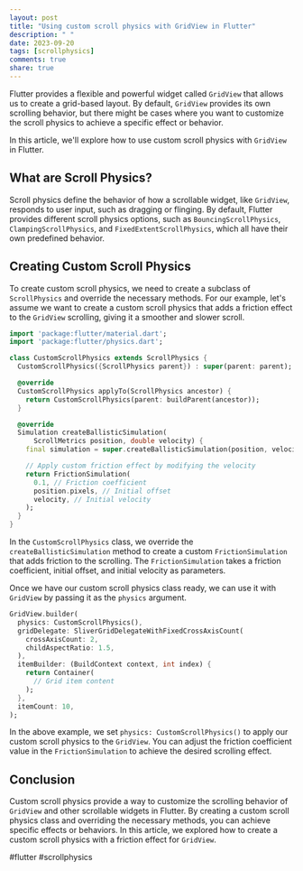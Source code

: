 ```yaml
---
layout: post
title: "Using custom scroll physics with GridView in Flutter"
description: " "
date: 2023-09-20
tags: [scrollphysics]
comments: true
share: true
---
```


Flutter provides a flexible and powerful widget called `GridView` that allows us to create a grid-based layout. By default, `GridView` provides its own scrolling behavior, but there might be cases where you want to customize the scroll physics to achieve a specific effect or behavior.

In this article, we'll explore how to use custom scroll physics with `GridView` in Flutter.

## What are Scroll Physics?

Scroll physics define the behavior of how a scrollable widget, like `GridView`, responds to user input, such as dragging or flinging. By default, Flutter provides different scroll physics options, such as `BouncingScrollPhysics`, `ClampingScrollPhysics`, and `FixedExtentScrollPhysics`, which all have their own predefined behavior.

## Creating Custom Scroll Physics

To create custom scroll physics, we need to create a subclass of `ScrollPhysics` and override the necessary methods. For our example, let's assume we want to create a custom scroll physics that adds a friction effect to the `GridView` scrolling, giving it a smoother and slower scroll.

```dart
import 'package:flutter/material.dart';
import 'package:flutter/physics.dart';

class CustomScrollPhysics extends ScrollPhysics {
  CustomScrollPhysics({ScrollPhysics parent}) : super(parent: parent);

  @override
  CustomScrollPhysics applyTo(ScrollPhysics ancestor) {
    return CustomScrollPhysics(parent: buildParent(ancestor));
  }

  @override
  Simulation createBallisticSimulation(
      ScrollMetrics position, double velocity) {
    final simulation = super.createBallisticSimulation(position, velocity);

    // Apply custom friction effect by modifying the velocity
    return FrictionSimulation(
      0.1, // Friction coefficient
      position.pixels, // Initial offset
      velocity, // Initial velocity
    );
  }
}
```

In the `CustomScrollPhysics` class, we override the `createBallisticSimulation` method to create a custom `FrictionSimulation` that adds friction to the scrolling. The `FrictionSimulation` takes a friction coefficient, initial offset, and initial velocity as parameters.

Once we have our custom scroll physics class ready, we can use it with `GridView` by passing it as the `physics` argument.

```dart
GridView.builder(
  physics: CustomScrollPhysics(),
  gridDelegate: SliverGridDelegateWithFixedCrossAxisCount(
    crossAxisCount: 2,
    childAspectRatio: 1.5,
  ),
  itemBuilder: (BuildContext context, int index) {
    return Container(
      // Grid item content
    );
  },
  itemCount: 10,
);
```

In the above example, we set `physics: CustomScrollPhysics()` to apply our custom scroll physics to the `GridView`. You can adjust the friction coefficient value in the `FrictionSimulation` to achieve the desired scrolling effect.

## Conclusion

Custom scroll physics provide a way to customize the scrolling behavior of `GridView` and other scrollable widgets in Flutter. By creating a custom scroll physics class and overriding the necessary methods, you can achieve specific effects or behaviors. In this article, we explored how to create a custom scroll physics with a friction effect for `GridView`.

#flutter #scrollphysics